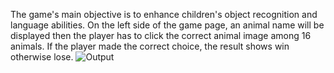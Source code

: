 The game's main objective is to enhance children's object recognition and language abilities. On the left side of the game page, an animal name will be displayed then the player has to click the correct animal image among 16 animals. If the player made the correct choice, the result shows win otherwise lose.
![Output](https://github.com/user-attachments/assets/ec246fa6-88b9-4df9-8521-5113274fa647)
